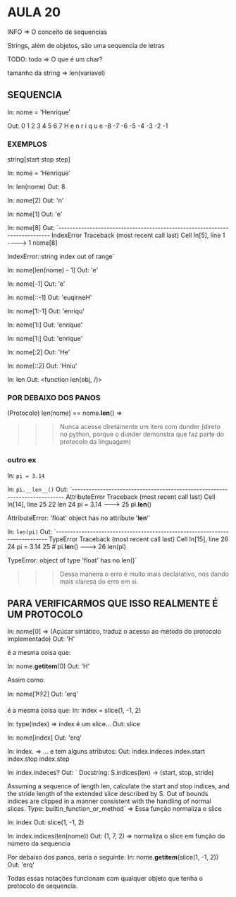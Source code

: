 # AULA 20

INFO => O conceito de sequencias

Strings, além de objetos, são uma sequencia de letras

TODO:
todo => O que é um char?

tamanho da string => len(variavel)

## SEQUENCIA

In: nome = 'Henrique'

Out:
      0  1  2  3  4  5  6  7
      H  e  n  r  i  q  u  e
     -8 -7 -6 -5 -4 -3 -2 -1

### EXEMPLOS

string[start stop step]

In: nome = 'Henrique'

In: len(nome)
Out:
     8

In: nome[2]
Out:
     'n'

In: nome[1]
Out:
     'e'

In: nome[8]
Out:
     `---------------------------------------------------------------------------
IndexError                                Traceback (most recent call last)
Cell In[5], line 1
----> 1 nome[8]

IndexError: string index out of range`

In: nome[len(nome) - 1]
Out:
     'e'

In: nome[-1]
Out:
     'e'

In: nome[::-1]
Out:
     'euqirneH'

In: nome[1:-1]
Out:
     'enriqu'

In: nome[1:]
Out:
     'enrique'

In: nome[1:]
Out:
     'enrique'

In: nome[:2]
Out:
     'He'

In: nome[::2]
Out:
     'Hniu'

In: len
Out:
     <function len(obj, /)>

### POR DEBAIXO DOS PANOS

(Protocolo)
len(nome) == nome.__len__() =>
>>> Nunca acesse diretamente um item com dunder (direto no python, porque o dunder demonstra que faz parte do protocolo da linguagem)

### outro ex

In: `pi = 3.14`

In: `pi.__len__()`
Out:
`---------------------------------------------------------------------------
AttributeError                            Traceback (most recent call last)
Cell In[14], line 25
     22 len
     24 pi = 3.14
---> 25 pi.__len__()

AttributeError: 'float' object has no attribute '__len__'`

In: `len(pi)`
Out:
`---------------------------------------------------------------------------
TypeError                                 Traceback (most recent call last)
Cell In[15], line 26
     24 pi = 3.14
     25 # pi.__len__()
---> 26 len(pi)

TypeError: object of type 'float' has no len()`
>>> Dessa maneira o erro é muito mais declarativo, nos dando mais claresa do erro em si.

## PARA VERIFICARMOS QUE ISSO REALMENTE É UM PROTOCOLO

In: nome[0] => (Açúcar sintático, traduz o acesso ao método do protocolo implementado)
Out:
     'H'

é a mesma coisa que:

In: nome.__getitem__(0)
Out:
     'H'

Assim como:

In: nome[1:-1:2]
Out:
     'erq'

é a mesma coisa que:
In: index = slice(1, -1, 2)

In: type(index) => index é um slice...
Out:
     slice

In: nome[index]
Out:
     'erq'

In: index. => ...  e tem alguns atributos:
Out:
     index.indeces  index.start  index.stop  index.step

In: index.indeces?
Out:
     `
Docstring:
S.indices(len) -> (start, stop, stride)

Assuming a sequence of length len, calculate the start and stop
indices, and the stride length of the extended slice described by
S. Out of bounds indices are clipped in a manner consistent with the
handling of normal slices.
Type:      builtin_function_or_method` => Essa função normaliza o slice

In: index
Out:
     slice(1, -1, 2)

In: index.indices(len(nome))
Out:
     (1, 7, 2) => normaliza o slice em função do número da sequencia

Por debaixo dos panos, seria o seguinte:
In: nome.__getitem__(slice(1, -1, 2))
Out:
     'erq'

Todas essas notações funcionam com qualquer objeto que tenha o protocolo de sequencia.
